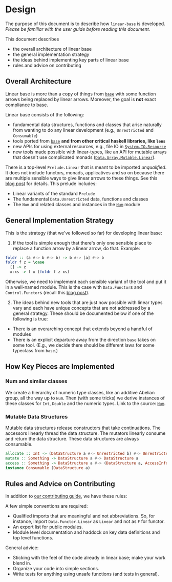 # Design

The purpose of this document is to describe how `linear-base` is developed.
_Please be familiar with the user guide before reading this document._

This document describes

 * the overall architecture of linear base
 * the general implementation strategy
 * the ideas behind implementing key parts of linear base
 * rules and advice on contributing

## Overall Architecture

Linear base is more than a copy of things from [`base`] with some function
arrows being replaced by linear arrows. Moreover, the goal is __not__ exact
compliance to base.

Linear base consists of the following:

 * fundamental data structures, functions and classes that arise naturally from
   wanting to do any linear development (e.g., `Unrestricted` and `Consumable`)
 * tools ported from [`base`] **and from other critical haskell libraries, like `lens`**
 * new APIs for using external resources, e.g., file IO in [`System.IO.Resource`]
 * new tools made possible with linear-types, like an API for mutable arrays
   that doesn't use complicated monads ([`Data.Array.Mutable.Linear`]).

There is a top-level `Prelude.Linear` that is meant to be imported _unqualified_.
It does not include functors, monads, applicatives and so on because there are
multiple sensible ways to give linear arrows to these things. See this [blog
post] for details. This prelude includes:

  * Linear variants of the standard `Prelude`
  * The fundamental `Data.Unrestricted` data, functions and classes
  * The `Num` and related classes and instances in the [`Num`] module


## General Implementation Strategy

This is the strategy (that we've followed so far) for developing linear base:

1. If the tool is simple enough that there's only one sensible place to replace
a function arrow by a linear arrow, do that. Example:

```haskell
foldr :: (a #-> b #-> b) -> b #-> [a] #-> b
foldr f z = \case
  [] -> z
  x:xs -> f x (foldr f z xs)
```

Otherwise, we need to implement each sensible variant of the tool and put it in a
well-named module. This is the case with `Data.Functor`s and `Control.Functor`s
(recall this [blog post]).

2. The ideas behind new tools that are just now possible with linear types vary
and each have unique concepts that are not addressed by a general strategy.
These should be documented below if one of the following is true:

  * There is an overarching concept that extends beyond a handful of modules
  * There is an explicit departure away from the direction `base` takes on some
    tool. (E.g., we decide there should be different laws for some typeclass
    from `base`.)

## How Key Pieces are Implemented

### Num and similar classes

We create a hierarchy of numeric type classes, like an additive Abelian
group, all the way up to `Num`. Then (with some tricks) we derive instances of
these classes for `Int`, `Double` and the numeric types. Link to the source:
[`Num`].

### Mutable Data Structures

Mutable data structures release constructors that take continuations. The
accessors linearly thread the data structure. The mutators linearly consume
and return the data structure. These data structures are always consumable.

```haskell
allocate :: Int -> (DataStructure a #-> Unrestricted b) #-> Unrestricted b
mutate :: Something -> DataStructure a #-> DataStructure a
access :: Something -> DataStructure a #-> (DataStructure a, AccessInfo)
instance Consumable (DataStructure a)
```

## Rules and Advice on Contributing

In addition to [our contributing guide], we have these rules:

A few simple conventions are required:

  * Qualified imports that are meaningful and not abbreviations. So, for
    instance, import `Data.Functor.Linear` as `Linear` and not as `F` for
    functor.
  * An export list for public modules.
  * Module level documentation and haddock on key data definitions and top
    level functions.

General advice:

 * Sticking with the feel of the code already in linear base; make your work blend in.
 * Organize your code into simple sections.
 * Write tests for anything using unsafe functions (and tests in general).

[functors]: https://www.tweag.io/posts/2020-01-16-data-vs-control.html
[examples/Simple/FileIO.hs]: https://github.com/tweag/linear-base/tree/master/examples/Simple/FileIO.hs
[`Data.Unrestricted.Linear`]: https://github.com/tweag/linear-base/tree/master/src/Data/Unrestricted/Linear.hs
[`Num`]: https://github.com/tweag/linear-base/tree/master/src/Data/Num/Linear.hs
[`base`]: https://hackage.haskell.org/package/base
[`Data.Array.Mutable.Linear`]: https://github.com/tweag/linear-base/blob/master/src/Data/Array/Mutable/Linear.hs
[blog post]: https://www.tweag.io/posts/2020-01-16-data-vs-control.html
[our contributing guide]: https://github.com/tweag/.github/blob/master/CONTRIBUTING.md
[`System.IO.Resource`]: https://github.com/tweag/linear-base/blob/master/src/System/IO/Resource.hs
